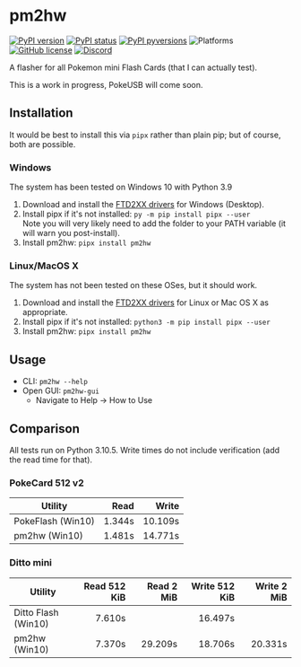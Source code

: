 # pm2hw

[![PyPI version](https://img.shields.io/pypi/v/pm2hw.svg)](https://pypi.python.org/pypi/pm2hw/)
[![PyPI status](https://img.shields.io/pypi/status/pm2hw.svg)](https://pypi.python.org/pypi/pm2hw/)
[![PyPI pyversions](https://img.shields.io/pypi/pyversions/pm2hw.svg)](https://pypi.python.org/pypi/pm2hw/)
![Platforms](https://img.shields.io/badge/platforms-windows%20linux%20macOS-green.svg)
[![GitHub license](https://img.shields.io/github/license/logicplace/pm2hw.svg)](https://github.com/logicplace/pm2hw/blob/master/LICENSE)
[![Discord](https://img.shields.io/discord/549770771963314216.svg?color=7289da&label=Pokemon-mini.net&logo=discord)](https://discord.gg/rAgt26Wknw)

A flasher for all Pokemon mini Flash Cards (that I can actually test).

This is a work in progress, PokeUSB will come soon.

## Installation

It would be best to install this via `pipx` rather than plain pip; but of course, both are possible.

### Windows

The system has been tested on Windows 10 with Python 3.9

1. Download and install the [FTD2XX drivers](https://ftdichip.com/drivers/d2xx-drivers/) for Windows (Desktop).
2. Install pipx if it's not installed: `py -m pip install pipx --user`  
   Note you will very likely need to add the folder to your PATH variable (it will warn you post-install).
3. Install pm2hw: `pipx install pm2hw`

### Linux/MacOS X

The system has not been tested on these OSes, but it should work.

1. Download and install the [FTD2XX drivers](https://ftdichip.com/drivers/d2xx-drivers/) for Linux or Mac OS X as appropriate.
2. Install pipx if it's not installed: `python3 -m pip install pipx --user`
3. Install pm2hw: `pipx install pm2hw`

## Usage

* CLI: `pm2hw --help`
* Open GUI: `pm2hw-gui`
  * Navigate to Help -> How to Use

## Comparison

All tests run on Python 3.10.5. Write times do not include verification (add the read time for that).

### PokeCard 512 v2

| Utility           | Read   | Write   |
| ----------------- | ------:| -------:|
| PokeFlash (Win10) | 1.344s | 10.109s |
| pm2hw (Win10)     | 1.481s | 14.771s |

### Ditto mini

| Utility             | Read 512 KiB | Read 2 MiB | Write 512 KiB | Write 2 MiB |
| ------------------- | ------------:| ----------:| -------------:| -----------:|
| Ditto Flash (Win10) | 7.610s       |            | 16.497s       |             |
| pm2hw (Win10)       | 7.370s       | 29.209s    | 18.706s       | 20.331s     |
